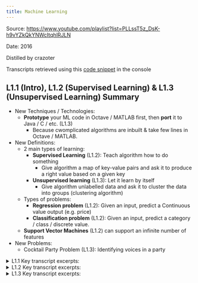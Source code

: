 ```yaml
---
title: Machine Learning
---
```


Source: https://www.youtube.com/playlist?list=PLLssT5z_DsK-h9vYZkQkYNWcItqhlRJLN

Date: 2016

Distilled by crazoter

Transcripts retrieved using this [code snippet](code_snippets#Print-transcripts-to-console) in the console

## L1.1 (Intro), L1.2 (Supervised Learning) & L1.3 (Unsupervised Learning) Summary
  * New Techniques / Technologies:
    * **Prototype** your ML code in Octave / MATLAB first, then **port** it to Java / C / etc. (L1.3)
      * Because cwomplicated algorithms are inbuilt & take few lines in Octave / MATLAB.
  * New Definitions: 
    * 2 main types of learning:
      * **Supervised Learning** (L1.2): Teach algorithm how to do something 
        * Give algorithm a map of key-value pairs and ask it to produce a right value based on a given key
      * **Unsupervised learning** (L1.3): Let it learn by itself 
        * Give algorithm unlabelled data and ask it to cluster the data into groups (clustering algorithm)
    * Types of problems:
      * **Regression problem** (L1.2): Given an input, predict a Continuous value output (e.g. price)
      * **Classification problem** (L1.2): Given an input, predict a category / class / discrete value.
    * **Support Vector Machines** (L1.2) can support an infinite number of features
  * New Problems:
    * Cocktail Party Problem (L1.3): Identifying voices in a party

<details><summary>L1.1 Key transcript excerpts:</summary><p>

  * There are several different types of learning algorithms 
    * the main two types are **supervised learning** and **Unsupervised learning** 
      * **supervised learning**: the idea is we're going to teach the how to do something 
      * **unsupervised learning**: We're going to let it learn by itself 

</p></details>

<details><summary>L1.2 Key transcript excerpts:</summary><p>

  * informal definition of supervised learning
  * Example Scenario 1: Predict housing Prices from a dataset 
    * x-axis: the size of different Houses in square feet
    * y-axis: the price of different Houses in thousands of dollars 
    * With This data, e.g. you have a 750 sq ft house, how much can you get for the house?
    * A learning algorithm can:
      1. Fit a straight line to The data
      2. Maybe fill a Quadratic function or a second-order Polynomial To this data and if you do that to make a better prediction 
      3. Choosing deciding the model: supervised learning algorithm 
          * **supervised Learning**: give algorithm **labelled datasets**; a map of key-value pairs and ask it to produce a right value based on a given key
          * **Regression problem**: Predict a Continuous value output (e.g. price)
            * The term "regression" refers to the fact That we're trying to predict this sort Of a continuous value to attribute 
  * Example Scenario 2: Predict a tumor as Malignant or benign 
    * x-axis: the size of the Tumor
    * y-axis: 1 or 0 yes or no whether or not malignant 
    * Given size, Estimate what is the probability what's The chance that the tumor is malignant Versus benign 
    * **Classification problem**: Predict a Discrete value output zero or one Malignant or benign 
      * You can have more than two values for The two possible values 
      * One of the most interesting learning Algorithms can deal with infinite features
        * For some learning Problems what you really want is not to Use like three or five features but Instead you want to use an infinite Number of features an infinite number of Attributes so that your learning Algorithm has lots of attributes or Features or cues with which to make Those predictions 
        * **Support Vector Machines** can be used to deal With an infinite number of features
  * A quick wrap-up question: 
    * Suppose you're running a company and you Want to develop learning algorithms to Address each of two problems, what type of problems are they:
    * First problem: you have a large inventory Of identical items so imagine that you Have thousands of copies of some Identical item to sell and you want to Predict how many of these items you sell Over the next three months 
      * Regression Problem
    * Second Problem: you light you you Have lots of users and you want to write Software to examine each individual of Your customers accounts so each one of Your customers account And for each account decide whether or Not the account has been hacked or Compromised 
      * Classification Problem

</p></details>

<details><summary>L1.3 Key transcript excerpts:</summary><p>

* Unsupervised learning: Given unlabelled dataset: "Here is a data set can you find some structure in the data"
  * We're saying is you know here's a bunch Of data I don't know what's in this data I don't know who's in what type I didn't Know what the different types of people Are but can you automatically find Structure in the data from you Automatically cluster the individuals Into these types
  * Might decide that the data lives in two Different clusters so there's one Cluster and there's a different cluster And the unsupervised learning algorithm May break this data into these two Separate clusters so this is called a Clustering algorithm
    * Example: Google News looks at tens of thousands or Hundreds of thousands of new stories on The web and it groups them into cohesive News stories 
    * Example 2: Here's one on understanding genomics: DNA microarray data The idea is you have a group of Different individuals and for each of Them you measure how much they do or do Not have a certain gene technically you Measure how much of certain genes are Expressed so these colors red green gray And so on they show the degree to which Different individuals do or do not have A specific gene and what you can do is Then run a clustering algorithm to group Individuals into different categories Onto different types of people 
    * Example 3: Cocktail party problem so we've been the Cocktail parties before right where you Can imagine there's a party room for People all sitting around all talk at The same time and there are all these Overlapping voices because everyone's Talked in the same time and it's almost Hard to hear the person in front of you So maybe have a cocktail party with two People two people talking the same time And someone small cocktail party and We're going to put two microphones in The room so there are microphones and Because these microphones are at two Different distances from the speaker's Each microphone records a different Combination of these two speakers voices Maybe speaker one is a little louder in Microphone one and maybe speaker two is A little bit louder in microphone two Because you know the two microphones are At different positions relative to the 2 Speakers but each microphone recalls an Overlapping combination of both speakers Voices 
      * we can take these two microphone recordings And give them to an unsupervised Learning algorithm called the cocktail Party algorithm
      * tell the algorithm Find structure in this data for me and What the album will do is listen to These audio recordings and say you know It sounds like the two audio recordings That being added together or there being Some together to produce these Recordings that we had moreover what the Cocktail party algorithm will do is Separate out these two audio sources That were being added
    * So You might look at an unsupervised Learning algorithm like this and ask how Complicated is it to implement
      * It turns out the algorithm can be done with one Line of code:
        * `[W,s,v] = svd((repmat(sumx.*x,1),size(x,1),1).*x)*x');`
        * Use Octave (open source) or MATLAB many learning Algorithms become just a few lines of Code to implement
          * First Prototype our software, Then you Migrate it to C++ or Java or whatever 
        * Prof literally says "TRUST ME ON THIS ONE GUYS PROTOTYPE ON OCTAVE / MATLAB THEN SHIFT TO JAVA / CPP / WHATEVER"
      * One quick review question for You we talked about unsupervised Learning which is the learning setting Where you give the algorithm a ton of Data and just ask it to find structure In the data for us of the following four Examples which ones which of these four Do you think would be an unsupervised Learning out algorithm as opposed to a Supervised learning problem for each of The four check boxes on the Left check The ones or which you think of Unsupervised learning algorithm would be Appropriate and then click the button on The lower right to check your answer so When the video pauses please answer the Question on the slide so hopefully Remember the spam filter problem if you Have labeled data you know with of spam And non-spam email we treat this as a Supervised learning problem the new Story example that's exactly the Google News example that we saw in this video We saw how you can use a clustering Algorithm to cluster news articles Together so that's unsurprising learning The market segmentation example I talked A little bit earlier do that as an Unsupervised learning problem because I'm just going to give my From data and ask you to discover market Segments automatically and the final Example diabetes well that's actually Just like our breast cancer example from The last video Only instead of you know good and bad Cancer tumors or benign and malignant Tumors we instead have have diabetes or Not and so we will use that as a Supervised we will solve that as a Supervised learning problem just like we Did for the breast tumor data so that's It for unsupervised learning and in the Next video we'll delve more into Specific learning algorithms and start To talk about just how these algorithms Work and how we can how you can go about Implementing them 

</p></details>
